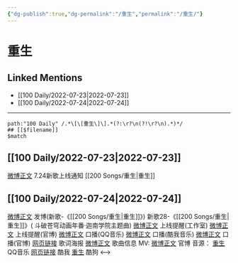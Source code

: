```yaml
---
{"dg-publish":true,"dg-permalink":"/重生","permalink":"/重生/"}
---
```


# 重生

## Linked Mentions
- [[100 Daily/2022-07-23\|2022-07-23]]
- [[100 Daily/2022-07-24\|2022-07-24]]


---

```expander
path:"100 Daily" /.*\[\[重生\]\].*(?:\r?\n(?!\r?\n).*)*/
## [[$filename]]
$match
```
## [[100 Daily/2022-07-23\|2022-07-23]]
[微博正文](http://weibo.com/5248300719/LDEst71L0) 7.24新歌上线通知 [[200 Songs/重生\|重生]]
## [[100 Daily/2022-07-24\|2022-07-24]]
[微博正文](http://weibo.com/1736988591/LDJEWDyEC) 发博(新歌-《[[200 Songs/重生\|重生]]》)
新歌28-《[[200 Songs/重生\|重生]]》( 斗破苍穹动画年番·迦南学院主题曲)
[微博正文](https://m.weibo.cn/7478855230/4794695735315724) 上线提醒(工作室)
[微博正文](https://m.weibo.cn/5898310988/4794695710936580) 上线提醒(官博)
[微博正文](https://m.weibo.cn/2169129705/4794695731381194) 口播(QQ音乐)
[微博正文](https://m.weibo.cn/1738434147/4794695714343818) 口播(酷我音乐)
[微博正文](https://m.weibo.cn/5898310988/4794703264616085) 口播(官博)
[网页链接](https://m.weibo.cn/status/4794710810166370) 歌词海报
[微博正文](https://m.weibo.cn/6466290670/4794547286311648) 歌曲信息
MV:
[微博正文](https://m.weibo.cn/5898310988/4794698231448664) 官博
音源：
[重生](https://weibo.cn/sinaurl?u=https%3A%2F%2Fi.y.qq.com%2Fv8%2Fplaysong.html%3Fsongid%3D368397311%26source%3Dyqq%26ADTAG%3Dhz_wb_sf%26channelId%3D10081987) QQ音乐
[网页链接](https://weibo.cn/sinaurl?u=http%3A%2F%2Fm.kuwo.cn%2Fnewh5app%2Fplay_detail%2F229069753) 酷我
[重生](https://weibo.cn/sinaurl?u=https%3A%2F%2Ft1.kugou.com%2Fsong.html%3Fid%3D2urUifdzBV3) 酷狗
<-->